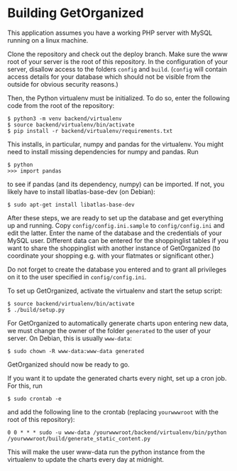 # Building GetOrganized #

This application assumes you have a working PHP server with MySQL running on a linux machine.

Clone the repository and check out the deploy branch. Make sure the www root of your server is the root of this repository. In the configuration of your server, disallow access to the folders ```config``` and ```build```. (```config``` will contain access details for your database which should not be visible from the outside for obvious security reasons.)

Then, the Python virtualenv must be initialized. To do so, enter the following code from the root of the repository:

```shell
$ python3 -m venv backend/virtualenv
$ source backend/virtualenv/bin/activate
$ pip install -r backend/virtualenv/requirements.txt
```

This installs, in particular, numpy and pandas for the virtualenv. You might need to install missing dependencies for numpy and pandas. Run
```shell
$ python
>>> import pandas
```
to see if pandas (and its dependency, numpy) can be imported. If not, you likely have to install libatlas-base-dev (on Debian):
```shell
$ sudo apt-get install libatlas-base-dev
```

After these steps, we are ready to set up the database and get everything up and running. Copy ```config/config.ini.sample``` to ```config/config.ini``` and edit the latter. Enter the name of the database and the credentials of your MySQL user. Different data can be entered for the shoppinglist tables if you want to share the shoppinglist with another instance of GetOrganized (to coordinate your shopping e.g. with your flatmates or significant other.)

Do not forget to create the database you entered and to grant all privileges on it to the user specified in ```config/config.ini```.

To set up GetOrganized, activate the virtualenv and start the setup script:
```shell
$ source backend/virtualenv/bin/activate
$ ./build/setup.py
```

For GetOrganized to automatically generate charts upon entering new data, we must change the owner of the folder ```generated``` to the user of your server. On Debian, this is usually ```www-data```:
```shell
$ sudo chown -R www-data:www-data generated
```

GetOrganized should now be ready to go.

If you want it to update the generated charts every night, set up a cron job. For this, run
```shell
$ sudo crontab -e
```
and add the following line to the crontab (replacing ```yourwwwroot``` with the root of this repository):
```
0 0 * * * sudo -u www-data /yourwwwroot/backend/virtualenv/bin/python /yourwwwroot/build/generate_static_content.py
```
This will make the user www-data run the python instance from the virtualenv to update the charts every day at midnight. 
